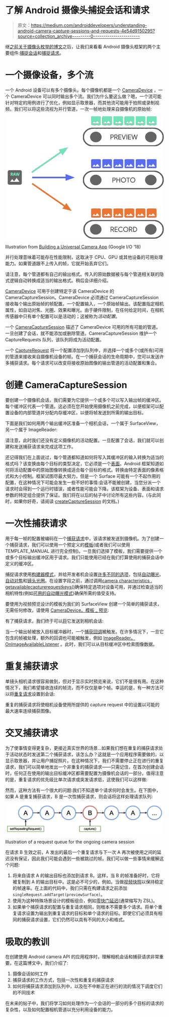 # 了解 Android 摄像头捕捉会话和请求

> 原文：<https://medium.com/androiddevelopers/understanding-android-camera-capture-sessions-and-requests-4e54d9150295?source=collection_archive---------0----------------------->

继[之前关于摄像头枚举的博文](/androiddevelopers/camera-enumeration-on-android-9a053b910cb5)之后，让我们来看看 Android 摄像头框架的两个主要组件:[捕捉会话](https://developer.android.com/reference/android/hardware/camera2/CameraCaptureSession)和[捕捉请求](https://developer.android.com/reference/android/hardware/camera2/CaptureRequest)。

# 一个摄像设备，多个流

一个 Android 设备可以有多个摄像头。每个摄像机都是一个 [CameraDevice](https://developer.android.com/reference/android/hardware/camera2/CameraDevice) ，一个 CameraDevice 可以同时输出多个流。我们为什么要这么做？嗯，一个流可能针对特定的用例进行了优化，例如显示取景器，而其他流可能用于拍照或录制视频。我们可以将这些流视为并行管道，一次一帧地处理来自摄像机的原始帧:

![](img/84a576ea518a960ad14e1db7446564a7.png)

Illustration from [Building a Universal Camera App](https://www.youtube.com/watch?v=d1gLZCSLmaA) (Google I/O ‘18)

并行处理意味着可能存在性能限制，这取决于 CPU、GPU 或其他设备的可用处理能力。如果管道跟不上传入的帧，它就开始丢弃它们。

请注意，每个管道都有自己的输出格式。传入的原始数据被与每个管道相关联的隐式逻辑自动转换成适当的输出格式。稍后会详细介绍。

[CameraDevice](https://developer.android.com/reference/android/hardware/camera2/CameraDevice) 可用于创建特定于该 CameraDevice 的 CameraCaptureSession。CameraDevice 必须通过 CameraCaptureSession 接收每个输出原始帧的帧配置。一个配置输入，一个原始帧输出。该配置指定相机属性，如自动对焦、光圈、效果和曝光。由于硬件限制，在任何给定时间，在相机传感器中只有单个配置可以是活动的；这被称为*活动配置*。

一个 [CameraCaptureSession](https://developer.android.com/reference/android/hardware/camera2/CameraCaptureSession) 描述了 CameraDevice 可用的所有可能的管道。一旦创建了会话，就不能添加或删除管道。CameraCaptureSession 维护一个 CaptureRequests 队列，该队列将成为活动配置。

一个 [CaptureRequest](https://developer.android.com/reference/android/hardware/camera2/CaptureRequest) 将一个配置添加到队列中，并选择一个或多个(或所有)可用的管道来接收来自摄像机设备的帧。在一个捕获会话的生命周期中，您可以发送许多捕获请求。每个请求可以改变将接收原始图像的输出管道的活动配置和集合。

# 创建 CameraCaptureSession

要创建一个摄像机会话，我们需要为它提供一个或多个可以写入输出帧的缓冲区。每个缓冲区代表一个管道。这必须在您开始使用摄像机之前完成，以便框架可以配置设备的内部管道并分配内存缓冲区，以便将帧发送到所需的输出目标。

下面是我们如何用两个输出缓冲区准备一个相机会话，一个属于 SurfaceView，另一个属于 ImageReader:

请注意，此时我们还没有定义摄像机的活动配置。一旦配置了会话，我们就可以创建和发送捕获请求来完成这项工作。

还记得我们在上面说过，每个管道都知道如何将写入其缓冲区的输入转换为适当的格式吗？该变换由每个目标的类型决定，它必须是一个[表面](https://developer.android.com/reference/android/view/Surface)。Android 框架知道如何将活动配置中的原始图像转换成适合每个目标的格式。转换由特定表面的像素格式和大小控制。框架试图尽最大努力，但是一个 Surface 可能有一个不起作用的配置，在这种情况下可能会发生一些不好的事情:会话不能被创建，当您分派一个请求时会得到一个运行时错误，或者性能可能会下降。该框架为设备、表面和请求参数的特定组合提供了保证。我们将在以后的帖子中讨论所有这些内容。(与此同时，如果你好奇，请阅读 [createCaptureSession](https://developer.android.com/reference/android/hardware/camera2/CameraDevice#createCaptureSession(android.hardware.camera2.params.SessionConfiguration)) 的文档。)

# 一次性捕获请求

用于每一帧的配置被编码在一个[捕获请求](https://developer.android.com/reference/android/hardware/camera2/CaptureRequest)中，该请求被发送到摄像机。为了创建一个捕获请求，我们可以使用一个预定义的[模板](https://developer.android.com/reference/android/hardware/camera2/CameraDevice.html#constants_1)(或者我们可以使用 TEMPLATE_MANUAL 进行完全控制)。一旦我们选择了模板，我们需要提供一个或多个目标输出缓冲区用于请求。我们只能使用已经在我们打算使用的捕获会话中定义的缓冲区。

捕捉请求使用[构建器模式](https://developer.android.com/reference/android/hardware/camera2/CaptureRequest.Builder)，并给开发者机会设置[许多不同的选项](https://developer.android.com/reference/android/hardware/camera2/CaptureRequest#fields_1)，包括[自动曝光](https://developer.android.com/reference/android/hardware/camera2/CaptureRequest#CONTROL_AE_MODE)、[自动对焦](https://developer.android.com/reference/android/hardware/camera2/CaptureRequest#CONTROL_AF_MODE)和[镜头光圈](https://developer.android.com/reference/android/hardware/camera2/CaptureRequest#LENS_APERTURE)。在设置字段之前，通过调用[camera characteristics . getavailablecapturerequestkeys()](https://developer.android.com/reference/android/hardware/camera2/CameraCharacteristics.html#getAvailableCaptureRequestKeys())确保特定选项对设备可用，并通过检查适当的相机特性(例如[可用的自动曝光模式](https://developer.android.com/reference/android/hardware/camera2/CameraCharacteristics#CONTROL_AE_AVAILABLE_MODES))确保所需的值受支持。

要使用为视频预览设计的模板为我们的 SurfaceView 创建一个简单的捕获请求，无需任何修改，请使用 [CameraDevice。模板 _ 预览](https://developer.android.com/reference/android/hardware/camera2/CameraDevice.html#TEMPLATE_PREVIEW):

有了捕获请求，我们终于可以[将](https://developer.android.com/reference/android/hardware/camera2/CameraCaptureSession.html#capture(android.hardware.camera2.CaptureRequest,%20android.hardware.camera2.CameraCaptureSession.CaptureCallback,%20android.os.Handler))它发送到相机会话:

当一个输出帧被放入目标缓冲器时，一个[捕获回调](https://developer.android.com/reference/android/hardware/camera2/CameraCaptureSession.CaptureCallback)被触发。在许多情况下，一旦它包含的帧被处理，额外的回调也可能被触发，例如 [ImageReader。OnImageAvailableListener](https://developer.android.com/reference/android/media/ImageReader.OnImageAvailableListener) 。此时，我们可以从目标缓冲区中检索图像数据。

# 重复捕获请求

单镜头相机请求很容易做到，但对于显示实时预览来说，它们不是很有用。在这种情况下，我们希望接收连续的帧流，而不仅仅是单个帧。幸运的是，有一种方法可以将[重复请求](https://developer.android.com/reference/android/hardware/camera2/CameraCaptureSession.html#setRepeatingRequest(android.hardware.camera2.CaptureRequest,%20android.hardware.camera2.CameraCaptureSession.CaptureCallback,%20android.os.Handler))设置到会话:

重复的捕获请求将使相机设备使用所提供的 capture request 中的设置以可能的最大速率连续捕获图像。

# 交叉捕获请求

为了使事情变得更复杂，更接近真实世界的场景…如果我们想在重复的捕获请求处于活动状态时发送第二个捕获请求，该怎么办？这就是一个应用程序需要做的，以显示取景器，并让用户捕捉照片。在这种情况下，我们不需要停止正在进行的重复请求，我们可以简单地发出一个非重复的捕获请求——只需记住，在首次创建会话时，任何正在使用的输出目标缓冲区都需要配置为摄像机会话的一部分。值得注意的是，重复请求的优先级比单次请求或突发请求低，这使我们可以这样做:

然而，这种方法有一个很大的问题:我们不知道单个请求何时会发生。在下图中，如果 A 是重复捕获请求，B 是一次性捕获请求，则会话将这样处理请求队列:

![](img/9b24908a5097ed23d4367f1856035ddd.png)

Illustration of a request queue for the ongoing camera session

在请求 B 生效之前，A 发出的最后一个重复请求与下一次 A 再次被使用之间的延迟没有保证，因此我们可能会遇到一些被跳过的帧。我们可以做一些事情来缓解这个问题:

1.  将来自请求 A 的输出目标也添加到请求 B。这样，当 B 的帧准备好时，它将被复制到 A 的输出目标中。这是必不可少的，例如，当做[视频快照](https://developer.android.com/reference/android/hardware/camera2/CameraDevice#TEMPLATE_VIDEO_SNAPSHOT)以保持稳定的帧速率。在上面的代码中，我们只需在构建请求之前添加`singleRequest.addTarget(previewSurface)`。
2.  使用为这种特殊场景设计的模板组合，例如[零快门延迟](https://developer.android.com/reference/android/hardware/camera2/CameraDevice#TEMPLATE_ZERO_SHUTTER_LAG)(通常缩写为 ZSL)。
3.  如果单个捕获请求的配置与重复请求相同，则根本不需要多个请求。将单个重复请求设置为输出到重复请求的目标和单个请求的目标。即使它们必须具有相同的捕获请求设置，它们仍然可以具有不同的大小和格式。

# 吸取的教训

在创建使用 Android camera API 的应用程序时，理解相机会话和捕获请求非常重要。在这篇博文中，我们介绍了:

1.  摄像会话如何工作
2.  捕获请求的工作方式，包括一次性和重复的捕获请求
3.  如何将捕获请求添加到队列中，以及在不中断正在进行的流的情况下调度它们的不同技术

在未来的帖子中，我们将学习如何处理作为一个会话的一部分的多个目标的请求的复杂性，以及如何配置相机管道以充分利用设备的能力。